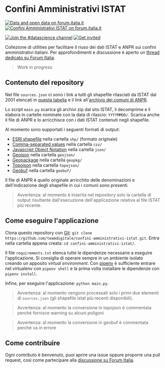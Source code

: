 # Confini Amministrativi ISTAT

[![Data and open data on forum.italia.it](https://img.shields.io/badge/Forum-Dati%20e%20open%20data-blue.svg)](https://forum.italia.it/c/dati)
[![Confini Amministrativi ISTAT on forum.italia.it](https://img.shields.io/badge/Thread-%5BCall%20for%20ideas%5D%20Confini%20amministrativi%20ISTAT-blue.svg)](https://forum.italia.it/t/call-for-ideas-confini-amministrativi-istat/12224)

[![Join the #datascience channel](https://img.shields.io/badge/Slack%20channel-%23datascience-blue.svg?logo=slack)](https://developersitalia.slack.com/archives/C9B2NV3R6)
[![Get invited](https://slack.developers.italia.it/badge.svg)](https://slack.developers.italia.it/)

Collezione di utilities per facilitare il riuso dei dati ISTAT e ANPR sui confini amministrativi italiani. Per approfondimenti e discussione è aperto un [thread dedicato su Forum Italia](https://forum.italia.it/t/call-for-ideas-confini-amministrativi-istat/12224).

> Work in progress

## Contenuto del repository

Nel file `sources.json` ci sono i link a tutti gli shapefile rilasciati da ISTAT dal 2001 elencati in [questa tabella](https://www.istat.it/it/archivio/222527)
e il link all'[archivio dei comuni di ANPR](https://www.anpr.interno.it/portale/anpr-archivio-comuni.csv).

Lo script `main.py` scarica gli archivi zip dal sito ISTAT, li decomprime e li elabora in cartelle nominate con la data di rilascio: `YYYYMMDD/`.
Scarica anche il file di ANPR e lo arricchisce con i dati ISTAT contenuti negli shapefile.

Al momento sono supportati i seguenti formati di output:

* [ESRI shapefile](https://it.wikipedia.org/wiki/Shapefile) nella cartella `shp/` (formato originale)
* [Comma-separated values](https://it.wikipedia.org/wiki/Comma-separated_values) nella cartella `csv/`
* [Javascript Object Notation](https://it.wikipedia.org/wiki/JavaScript_Object_Notation) nella cartella `json/`
* [Geojson](https://it.wikipedia.org/wiki/GeoJSON) nella cartella `geojson/`
* [Geopackage](https://en.wikipedia.org/wiki/GeoPackage) nella cartella `geopkg/`
* [Topojson](https://it.wikipedia.org/wiki/GeoJSON#TopoJSON) nella cartella `topojson/`
* [Geobuf](https://github.com/pygeobuf/pygeobuf) nella cartella `geobuf/`

Il file di ANPR è quello originale arricchito delle denominazioni e dell'indicazione degli shapefile in cui i comuni sono presenti.

> Avvertenza: al momento è inserita nel repository solo la cartella di output risultante dall'esecuzione dell'applicazione relativa al file ISTAT più recente.

## Come eseguire l'applicazione

Clona questo repository con [Git](https://git-scm.com/): `git clone https://github.com/teamdigitale/confini-amministrativi-istat.git`.
Entra nella cartella appena creata: `cd confini-amministrativi-istat/`.

Il file `requirements.txt` elenca tutte le dipendenze necessarie a eseguire l'applicazione.
Si consiglia di operare sempre in un ambiente isolato creando un apposito *virtual environment*.
Con [pipenv](https://pipenv.kennethreitz.org/en/latest/) è sufficiente entrare nel virtualenv con `pipenv shell` e la prima volta installare le dipendenze con `pipenv install`.

Infine, per eseguire l'applicazione: `python main.py`.

> Avvertenza: al momento vengono processati solo i primi due elementi di `sources.json` (gli shapefile istat più recenti disponibili).

> Avvertenza: al momento la conversione in topojson è commentata perché fornisce warning su alcuni poligoni

> Avvertenza: al momento la conversione in geobuf è commentata perché va in errore

## Come contribuire

Ogni contributo è benvenuto, puoi aprire una issue oppure proporre una pull request, così come partecipare alla [discussione su Forum Italia](https://forum.italia.it/t/call-for-ideas-confini-amministrativi-istat/12224).
